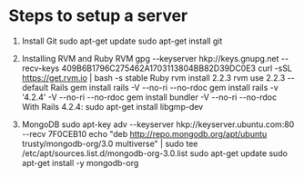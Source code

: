# Steps to setup a server

1. Install Git
sudo apt-get update
sudo apt-get install git

2. Installing RVM and Ruby
RVM
gpg --keyserver hkp://keys.gnupg.net --recv-keys 409B6B1796C275462A1703113804BB82D39DC0E3
curl -sSL https://get.rvm.io | bash -s stable
Ruby
rvm install 2.2.3
rvm use 2.2.3 --default
Rails
gem install rails -V --no-ri --no-rdoc
gem install rails -v '4.2.4' -V --no-ri --no-rdoc
gem install bundler -V --no-ri --no-rdoc
With Rails 4.2.4:
  sudo apt-get install libgmp-dev

3. MongoDB
sudo apt-key adv --keyserver hkp://keyserver.ubuntu.com:80 --recv 7F0CEB10
echo "deb http://repo.mongodb.org/apt/ubuntu trusty/mongodb-org/3.0 multiverse" | sudo tee /etc/apt/sources.list.d/mongodb-org-3.0.list
sudo apt-get update
sudo apt-get install -y mongodb-org
